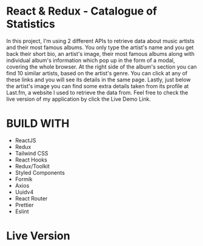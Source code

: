 # React & Redux - Catalogue of Statistics

In this project, I'm using 2 different APIs to retrieve data about music artists and their most famous albums.
You only type the artist's name and you get back their short bio, an artist's image, their most famous albums along with individual album's information which pop up in the form of a modal, covering the whole browser. At the right side of the album's section you can find 10 similar artists, based on the artist's genre. You can click at any of these links and you will see its details in the same page. Lastly, just below the artist's image you can find some extra details taken from its profile at Last.fm, a website I used to retrieve the data from.
Feel free to check the live version of my application by click the Live Demo Link.

# BUILD WITH

- ReactJS
- Redux
- Tailwind CSS
- React Hooks
- Redux/Toolkit
- Styled Components
- Formik
- Axios
- Uuidv4
- React Router
- Prettier
- Eslint

# Live Version
